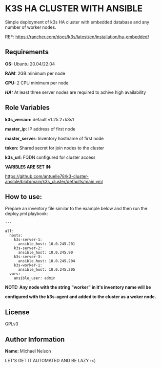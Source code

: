 K3S HA CLUSTER WITH ANSIBLE
===========================

Simple deployment of k3s HA cluster with embedded database and any number of
worker nodes.

REF: https://rancher.com/docs/k3s/latest/en/installation/ha-embedded/

Requirements
------------

**OS:** Ubuntu 20.04/22.04

**RAM:** 2GB minimum per node

**CPU:** 2 CPU minimum per node

***HA:*** At least three server nodes are required to achive high availability

Role Variables
--------------

**k3s_version:** default v1.25.2+k3s1

**master_ip:** IP address of first node

**master_server:** Inventory hostname of first node

**token:** Shared secret for join nodes to the cluster

**k3s_url:** FQDN configured for cluster access

**VARIBLES ARE SET IN:**

https://github.com/antuelle78/k3-cluster-ansible/blob/main/k3s_cluster/defaults/main.yml


How to use:
-----------

Prepare an inventory file similar to the example below and then run the deploy.yml playbook:

    ---

    all:
      hosts:
        k3s-server-1:
          ansible_host: 10.0.245.201
        k3s-server-2:
          ansible_host: 10.0.245.90
        k3s-server-3:
          ansible_host: 10.0.245.204
        k3s-worker-1:
          ansible_host: 10.0.245.205
      vars:
        ansible_user: admin

**NOTE: Any node with the string "worker" in it's inventory name will be**

   **configured with the k3s-agent and added to the cluster as a woker node.**


License
-------

GPLv3

Author Information
------------------

**Name:** Michael Nelson

LET'S GET IT AUTOMATED AND BE LAZY :<)

